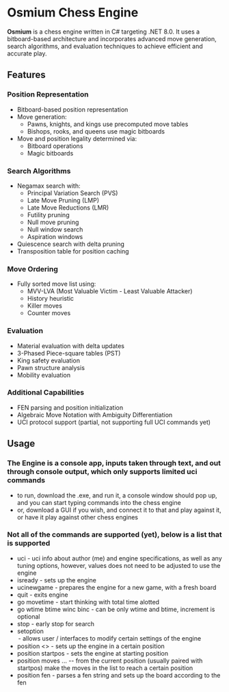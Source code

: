 # Osmium Chess Engine

**Osmium** is a chess engine written in C# targeting .NET 8.0. It uses a bitboard-based architecture and incorporates advanced move generation, search algorithms, and evaluation techniques to achieve efficient and accurate play.

## Features

### Position Representation

- Bitboard-based position representation
- Move generation:
  - Pawns, knights, and kings use precomputed move tables
  - Bishops, rooks, and queens use magic bitboards
- Move and position legality determined via:
  - Bitboard operations
  - Magic bitboards

### Search Algorithms

- Negamax search with:
  - Principal Variation Search (PVS)
  - Late Move Pruning (LMP)
  - Late Move Reductions (LMR)
  - Futility pruning
  - Null move pruning
  - Null window search
  - Aspiration windows
- Quiescence search with delta pruning
- Transposition table for position caching

### Move Ordering

- Fully sorted move list using:
  - MVV-LVA (Most Valuable Victim - Least Valuable Attacker)
  - History heuristic
  - Killer moves
  - Counter moves

### Evaluation

- Material evaluation with delta updates
- 3-Phased Piece-square tables (PST)
- King safety evaluation
- Pawn structure analysis
- Mobility evaluation

### Additional Capabilities

- FEN parsing and position initialization
- Algebraic Move Notation with Ambiguity Differentiation
- UCI protocol support (partial, not supporting full UCI commands yet)

## Usage

### The Engine is a console app, inputs taken through text, and out through console output, which only supports limited uci commands
- to run, download the .exe, and run it, a console window should pop up, and you can start typing commands into the chess engine
- or, download a GUI if you wish, and connect it to that and play against it, or have it play against other chess engines
### Not all of the commands are supported (yet), below is a list that is supported
- uci - uci info about author (me) and engine specifications, as well as any tuning options, however, values does not need to be adjusted to use the engine
- isready - sets up the engine
- ucinewgame - prepares the engine for a new game, with a fresh board
- quit - exits engine
- go movetime <timeMs> - start thinking with <timeMs> total time alotted
- go wtime <wtimeMs> btime <btimeMs> winc <wincMs> binc <bincMs> - can be only wtime and btime, increment is optional
- stop - early stop for search
- setoption <option> - allows user / interfaces to modify certain settings of the engine
- position <> - sets up the engine in a certain position
- position startpos - sets the engine at starting position
- position moves <move1> <move2> ... <moveN> -- from the current position (usually paired with startpos) make the moves in the list to reach a certain position
- position fen <fenStr> - parses a fen string and sets up the board according to the fen

